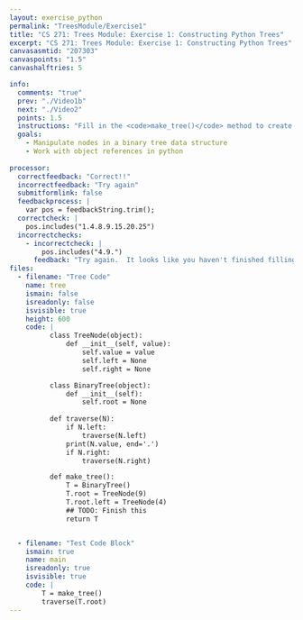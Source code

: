 ```yaml
---
layout: exercise_python
permalink: "TreesModule/Exercise1"
title: "CS 271: Trees Module: Exercise 1: Constructing Python Trees"
excerpt: "CS 271: Trees Module: Exercise 1: Constructing Python Trees"
canvasasmtid: "207303"
canvaspoints: "1.5"
canvashalftries: 5

info:
  comments: "true"
  prev: "./Video1b"
  next: "./Video2"
  points: 1.5
  instructions: "Fill in the <code>make_tree()</code> method to create the binary tree pictured below:<BR><img src = \"../images/TreesModule/Exercise1.svg\">"
  goals:
    - Manipulate nodes in a binary tree data structure
    - Work with object references in python
    
processor:  
  correctfeedback: "Correct!!" 
  incorrectfeedback: "Try again"
  submitformlink: false
  feedbackprocess: | 
    var pos = feedbackString.trim();
  correctcheck: |
    pos.includes("1.4.8.9.15.20.25")
  incorrectchecks:
    - incorrectcheck: |
        pos.includes("4.9.")
      feedback: "Try again.  It looks like you haven't finished filling in the tree yet"
files:
  - filename: "Tree Code"
    name: tree
    ismain: false
    isreadonly: false
    isvisible: true
    height: 600
    code: | 
          class TreeNode(object):
              def __init__(self, value):
                  self.value = value
                  self.left = None
                  self.right = None

          class BinaryTree(object):
              def __init__(self):
                  self.root = None
          
          def traverse(N):
              if N.left:
                  traverse(N.left)
              print(N.value, end='.')
              if N.right:
                  traverse(N.right)

          def make_tree():
              T = BinaryTree()
              T.root = TreeNode(9)
              T.root.left = TreeNode(4)
              ## TODO: Finish this
              return T


  - filename: "Test Code Block"
    ismain: true
    name: main
    isreadonly: true
    isvisible: true
    code: |
        T = make_tree()
        traverse(T.root)
---
```

